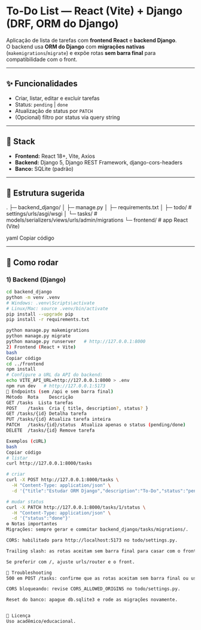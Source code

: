 # To-Do List — React (Vite) + Django (DRF, ORM do Django)

Aplicação de lista de tarefas com **frontend React** e **backend Django**.  
O backend usa **ORM do Django** com **migrações nativas** (`makemigrations`/`migrate`) e expõe rotas **sem barra final** para compatibilidade com o front.

---

## ✨ Funcionalidades
- Criar, listar, editar e excluir tarefas
- Status: `pending` | `done`
- Atualização de status por `PATCH`
- (Opcional) filtro por status via query string

---

## 🧱 Stack
- **Frontend:** React 18+, Vite, Axios
- **Backend:** Django 5, Django REST Framework, django-cors-headers
- **Banco:** SQLite (padrão)

---

## 📁 Estrutura sugerida
.
├─ backend_django/
│ ├─ manage.py
│ ├─ requirements.txt
│ ├─ todo/ # settings/urls/asgi/wsgi
│ └─ tasks/ # models/serializers/views/urls/admin/migrations
└─ frontend/ # app React (Vite)

yaml
Copiar código

---

## 🚀 Como rodar

### 1) Backend (Django)
```bash
cd backend_django
python -m venv .venv
# Windows: .venv\Scripts\activate
# Linux/Mac: source .venv/bin/activate
pip install --upgrade pip
pip install -r requirements.txt

python manage.py makemigrations
python manage.py migrate
python manage.py runserver   # http://127.0.0.1:8000
2) Frontend (React + Vite)
bash
Copiar código
cd ../frontend
npm install
# Configure a URL da API do backend:
echo VITE_API_URL=http://127.0.0.1:8000 > .env
npm run dev   # http://127.0.0.1:5173
🔌 Endpoints (sem /api e sem barra final)
Método	Rota	Descrição
GET	/tasks	Lista tarefas
POST	/tasks	Cria { title, description?, status? }
GET	/tasks/{id}	Detalha tarefa
PUT	/tasks/{id}	Atualiza tarefa inteira
PATCH	/tasks/{id}/status	Atualiza apenas o status (pending/done)
DELETE	/tasks/{id}	Remove tarefa

Exemplos (cURL)
bash
Copiar código
# listar
curl http://127.0.0.1:8000/tasks

# criar
curl -X POST http://127.0.0.1:8000/tasks \
  -H "Content-Type: application/json" \
  -d '{"title":"Estudar ORM Django","description":"To-Do","status":"pending"}'

# mudar status
curl -X PATCH http://127.0.0.1:8000/tasks/1/status \
  -H "Content-Type: application/json" \
  -d '{"status":"done"}'
⚙️ Notas importantes
Migrações: sempre gerar e commitar backend_django/tasks/migrations/.

CORS: habilitado para http://localhost:5173 no todo/settings.py.

Trailing slash: as rotas aceitam sem barra final para casar com o front.

Se preferir com /, ajuste urls/router e o front.

🧪 Troubleshooting
500 em POST /tasks: confirme que as rotas aceitam sem barra final ou use APPEND_SLASH=False.

CORS bloqueando: revise CORS_ALLOWED_ORIGINS no todo/settings.py.

Reset do banco: apague db.sqlite3 e rode as migrações novamente.


📄 Licença
Uso acadêmico/educacional.